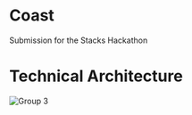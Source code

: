 # Coast
Submission for the Stacks Hackathon


# Technical Architecture
![Group 3](https://github.com/nkoorty/StacksBoston/assets/22000925/f646533c-9256-45b6-924f-b68b409a0bea)
